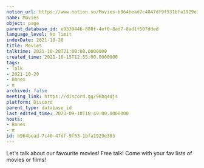 ```yaml
---
notion_url: https://www.notion.so/Movies-b964bead7c4047df9f531bfa1929e303
name: Movies
object: page
parent_database_id: e9339446-880f-4ef0-8ad7-8ad1f507dded
language_level: No limit
indexDate: 2021-10-20
title: Movies
talktime: 2021-10-20T21:00:00.0000000
created_time: 2021-10-15T12:55:00.0000000
tags:
- Talk
- 2021-10-20
- Bones
- π
archived: false
meeting_link: https://discord.gg/9Kbq4djs
platform: Discord
parent_type: database_id
last_edited_time: 2023-09-18T10:49:00.0000000
hosts:
- Bones
- π
id: b964bead-7c40-47df-9f53-1bfa1929e303
---
```


Let's talk about our favourite movies!
Free talk! Come with your fav lists of movies or films!


